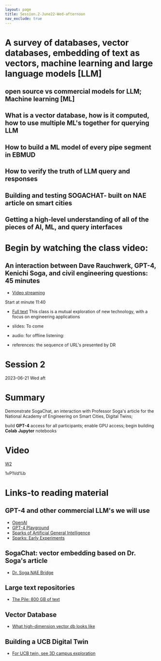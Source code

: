 ```yaml
---
layout: page
title: Session.2-June22-Wed-afternoon
nav_exclude: true
---
```

# A survey of databases, vector databases, embedding of text as vectors, machine learning and large language models [LLM]
## open source vs commercial models for LLM; Machine learning [ML]
## What is a vector database, how is it computed, how to use multiple ML's together for querying LLM
## How to build a ML model of every pipe segment in EBMUD
## How to verify the truth of LLM query and responses
## Building and testing SOGACHAT- built on NAE article on smart cities
## Getting a high-level understanding of all of the pieces of AI, ML, and query interfaces

# Begin by watching the class video:
## An interaction between Dave Rauchwerk, GPT-4, Kenichi Soga, and civil engineering questions: 45 minutes
- [Video streaming](https://drive.google.com/file/d/1qqsh7aXc7keRzTwDafMp1K3_eBnrSWM5/view?usp=sharing)

Start at minute 11:40

- [Full text](https://drive.google.com/file/d/1-70XRgqTichGhUEys0whMsz8KQcFrpAs/view?usp=sharing)
This class is a mutual exploration of new technology, with a focus on engineering applications

- slides: To come
- audio: for offline listening:
- references: the sequence of URL's presented by DR
# Session 2
2023-06-21 Wed  aft      
# Summary 
Demonstrate SogaChat, an interaction with Professor Soga's article for the National Academy of Engineering on Smart Cities, Digital Twins; 

build **GPT-4** access for all participants; enable GPU access; begin building **Colab** **Jupyter** notebooks                                                                                                             
# Video 

[W2](https://berkeley.zoom.us/rec/share/3FPSp3hTSGA8wHCGZFhESVlv6IIved05cWsucahOa7rJa0oqcZEefoD-BYiRB5yn.aAJA2crUBOm34IVk?startTime=1687377654000)   

1vP1Vd%b   
# Links-to reading material
## GPT-4 and other commercial LLM's we will use
- [OpenAI](https://platform.openai.com/docs/introduction) 
- [GPT-4 Playground](https://www.gpt4-playground.com/playground)
- [Sparks of Artificial General Intelligence](https://arxiv.org/abs/2303.12712)
- [Sparks: Early Experiments](https://youtu.be/qbIk7-JPB2c) 
## SogaChat: vector embedding based on Dr. Soga's article
-  [Dr. Soga NAE Bridge](https://www.nae.edu/291015/Smart-Infrastructure-for-Smart-Cities )  
## Large text repositories
-  [The Pile: 800 GB of text](https://arxiv.org/abs/2101.00027) 
## Vector Database
-  [What high-dimension vector db looks like](https://projector.tensorflow.org/)  
## Building a UCB Digital Twin
-  [For UCB twin, see 3D campus exploration](https://www.youtube.com/watch?v=RgCgCoycF04) 



